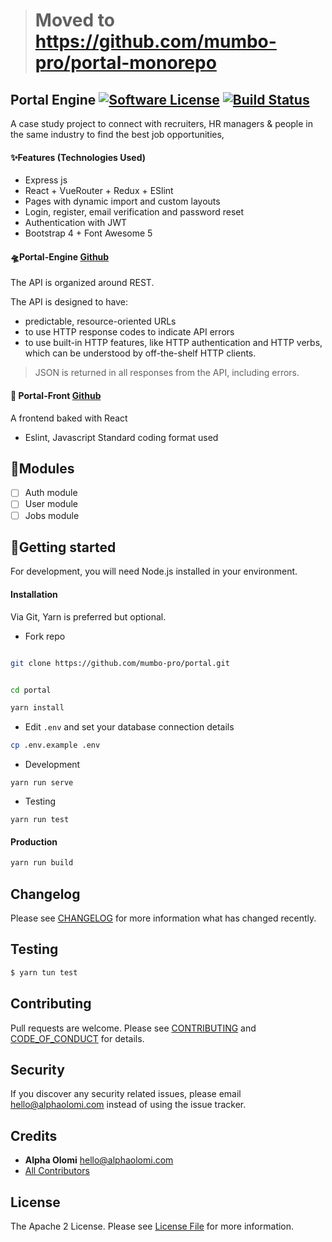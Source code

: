 > # Moved to https://github.com/mumbo-pro/portal-monorepo

## Portal Engine [![Software License][ico-license]](LICENSE.md) [![Build Status][ico-travis]][link-travis]

A case study project to connect with recruiters, HR managers & people in the same industry to find the best job opportunities,

#### ✨Features (Technologies Used)

- Express js
- React + VueRouter + Redux + ESlint
- Pages with dynamic import and custom layouts
- Login, register, email verification and password reset
- Authentication with JWT
- Bootstrap 4 + Font Awesome 5

#### 🛸Portal-Engine [Github](https://github.com/mumbo-pro/portal/)

The API is organized around REST.

The API is designed to have:

- predictable, resource-oriented URLs
- to use HTTP response codes to indicate API errors
- to use built-in HTTP features, like HTTP authentication and HTTP verbs, which can be understood by off-the-shelf HTTP clients.

> JSON is returned in all responses from the API, including errors.

#### 🚁 Portal-Front [Github](https://github.com/mumbo-pro/portal-front/)

A frontend baked with React

- Eslint, Javascript Standard coding format used

## 🧩Modules

- [ ] Auth module
- [ ] User module
- [ ] Jobs module

## 🚀Getting started

For development, you will need Node.js installed in your environment.

#### Installation

Via Git, Yarn is preferred but optional.

- Fork repo

```bash

git clone https://github.com/mumbo-pro/portal.git


cd portal

yarn install
```

- Edit `.env` and set your database connection details

```bash
cp .env.example .env
```

- Development

```
yarn run serve
```

- Testing

```
yarn run test
```

#### Production

```bash
yarn run build
```

## Changelog

Please see [CHANGELOG](./docs/CHANGELOG.md) for more information what has changed recently.

## Testing

```bash
$ yarn tun test
```

## Contributing

Pull requests are welcome. Please see [CONTRIBUTING](./.github/CONTRIBUTING.md) and [CODE_OF_CONDUCT](./.github/CODE_OF_CONDUCT.md) for details.

## Security

If you discover any security related issues, please email [hello@alphaolomi.com](mailto:hello@alphaolomi.com) instead of using the issue tracker.

## Credits

- **Alpha Olomi** [hello@alphaolomi.com](hello@alphaolomi.com)
- [All Contributors][link-contributors]

## License

The Apache 2 License. Please see [License File](LICENSE) for more information.

[ico-license]: https://img.shields.io/badge/license-Apache2-brightgreen.svg?style=flat-square
[ico-travis]: https://img.shields.io/travis/com/mumbo-pro/portal?style=flat-square
[link-travis]: https://travis-ci.com/mumbo-pro/portal
[link-contributors]: ../../contributors

